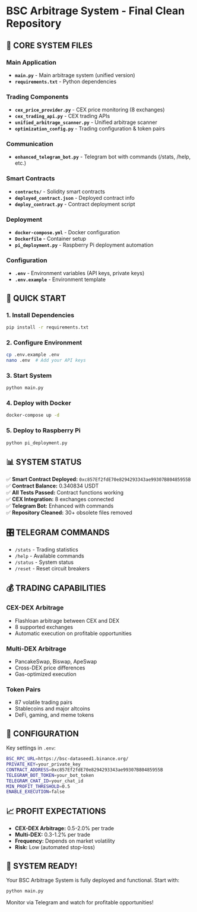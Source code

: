 # BSC Arbitrage System - Final Clean Repository

## 🎯 CORE SYSTEM FILES

### Main Application
- **`main.py`** - Main arbitrage system (unified version)
- **`requirements.txt`** - Python dependencies

### Trading Components  
- **`cex_price_provider.py`** - CEX price monitoring (8 exchanges)
- **`cex_trading_api.py`** - CEX trading APIs
- **`unified_arbitrage_scanner.py`** - Unified arbitrage scanner
- **`optimization_config.py`** - Trading configuration & token pairs

### Communication
- **`enhanced_telegram_bot.py`** - Telegram bot with commands (/stats, /help, etc.)

### Smart Contracts
- **`contracts/`** - Solidity smart contracts
- **`deployed_contract.json`** - Deployed contract info
- **`deploy_contract.py`** - Contract deployment script

### Deployment
- **`docker-compose.yml`** - Docker configuration  
- **`Dockerfile`** - Container setup
- **`pi_deployment.py`** - Raspberry Pi deployment automation

### Configuration
- **`.env`** - Environment variables (API keys, private keys)
- **`.env.example`** - Environment template

## 🚀 QUICK START

### 1. Install Dependencies
```bash
pip install -r requirements.txt
```

### 2. Configure Environment
```bash
cp .env.example .env
nano .env  # Add your API keys
```

### 3. Start System
```bash
python main.py
```

### 4. Deploy with Docker
```bash
docker-compose up -d
```

### 5. Deploy to Raspberry Pi
```bash
python pi_deployment.py
```

## 📊 SYSTEM STATUS

✅ **Smart Contract Deployed:** `0xc857Ef2fdE70e8294293343ae99307B80485955B`  
✅ **Contract Balance:** 0.340834 USDT  
✅ **All Tests Passed:** Contract functions working  
✅ **CEX Integration:** 8 exchanges connected  
✅ **Telegram Bot:** Enhanced with commands  
✅ **Repository Cleaned:** 30+ obsolete files removed  

## 🎛️ TELEGRAM COMMANDS

- `/stats` - Trading statistics
- `/help` - Available commands  
- `/status` - System status
- `/reset` - Reset circuit breakers

## 💰 TRADING CAPABILITIES

### CEX-DEX Arbitrage
- Flashloan arbitrage between CEX and DEX
- 8 supported exchanges
- Automatic execution on profitable opportunities

### Multi-DEX Arbitrage  
- PancakeSwap, Biswap, ApeSwap
- Cross-DEX price differences
- Gas-optimized execution

### Token Pairs
- 87 volatile trading pairs
- Stablecoins and major altcoins
- DeFi, gaming, and meme tokens

## 🔧 CONFIGURATION

Key settings in `.env`:
```bash
BSC_RPC_URL=https://bsc-dataseed1.binance.org/
PRIVATE_KEY=your_private_key
CONTRACT_ADDRESS=0xc857Ef2fdE70e8294293343ae99307B80485955B
TELEGRAM_BOT_TOKEN=your_bot_token
TELEGRAM_CHAT_ID=your_chat_id
MIN_PROFIT_THRESHOLD=0.5
ENABLE_EXECUTION=false
```

## 📈 PROFIT EXPECTATIONS

- **CEX-DEX Arbitrage:** 0.5-2.0% per trade
- **Multi-DEX:** 0.3-1.2% per trade  
- **Frequency:** Depends on market volatility
- **Risk:** Low (automated stop-loss)

## 🎉 SYSTEM READY!

Your BSC Arbitrage System is fully deployed and functional. Start with:

```bash
python main.py
```

Monitor via Telegram and watch for profitable opportunities!
